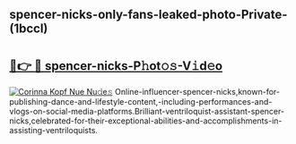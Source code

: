 ## spencer-nicks-only-fans​-leaked-photo​-Private-(1bccl)


# <h2><a href="https://mediaupload.pro?title=spencer-nicks&ref=git">🔗👉 🔴 spencer-nicks-P𝚑ot𝚘𝚜-V𝚒d𝚎o</a></h2>

[![Corinna Kopf Nue Nu𝚍e𝚜](https://i.imgur.com/0qMVB7G.gif)](https://mediaupload.pro?title=spencer-nicks&ref=git)
Online-influencer-spencer-nicks,known-for-publishing-dance-and-lifestyle-content,-including-performances-and-vlogs-on-social-media-platforms.Brilliant-ventriloquist-assistant-spencer-nicks,celebrated-for-their-exceptional-abilities-and-accomplishments-in-assisting-ventriloquists.  